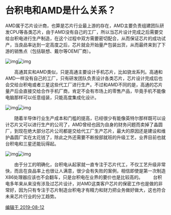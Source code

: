 # 台积电和AMD是什么关系？

AMD属于芯片设计商，也算是芯片行业最上游的存在，AMD主要负责组建团队研发CPU等各类芯片，由于AMD没有自己的工厂，所以当芯片设计完成之后需要交给台积电进行生产制造，在这个过程中双方需要密切配合，从而保证芯片的成功试产，当良品率达到一定高度之后，芯片就会开始量产包装出货，从而最终来到了下游的销售点（包括联想、戴尔等OEM厂商）。

![img](https://pic2.zhimg.com/50/v2-c98c1ea40f75c6b56e1911b145743d81_hd.jpg?source=1940ef5c)![img](https://pic2.zhimg.com/80/v2-c98c1ea40f75c6b56e1911b145743d81_720w.jpg?source=1940ef5c)



　　高通其实和AMD类似，只是高通主要设计手机芯片，比如骁龙系列。高通和AMD一样没有自己的工厂，只有研发团队负责设计各类芯片，芯片设计完成后也会交给台积电或者三星这些代工厂进行生产。不过和AMD不同的是，高通的芯片量产后会直接交给合作手机厂商，肯定不会有市场上的零售产品，毕竟手机不能像电脑那样可以任意组装，只能高度集成化设计。

![img](https://pic1.zhimg.com/50/v2-43cd090bc257a2538ece4059ad850dd2_hd.jpg?source=1940ef5c)![img](https://pic1.zhimg.com/80/v2-43cd090bc257a2538ece4059ad850dd2_720w.jpg?source=1940ef5c)



　　随着半导体行业生产成本和门槛的提高，已经很少有能像英特尔那样既可以设计芯片又可以进行生产的公司了，AMD曾经也因为自身的财务问题而卖掉了晶圆厂，到现在绝大部分芯片公司都是交给代工厂生产芯片，最大的原因还是建设和维护晶圆厂实在太花钱了，除此之外还需要不断按部就班的升级工艺，业界目前也就台积电和三星还能玩得起。

![img](https://pic4.zhimg.com/50/v2-3be21c9952cf3d796e45467e46bda8f1_hd.jpg?source=1940ef5c)![img](https://pic4.zhimg.com/80/v2-3be21c9952cf3d796e45467e46bda8f1_720w.jpg?source=1940ef5c)


　　由于分工的明确化，台积电从起家就一直专注于芯片代工，不仅工艺升级非常快，而且在良品率上也很让人满意，很少会有失败的案例，相信即使是第一次制造X86处理器应该也不会翻车，只是台积电在业界的要价也是比较高的。
　　台积电多年来从来没有涉及过芯片设计，对AMD这类客户芯片的保密工作也是做的非常好，因为只有专注于芯片制造台积电才有精力和财力把业务做好做大，这也符合未来芯片行业的分工趋势。

[编辑于 2019-08-12](http://www.zhihu.com/question/334868167/answer/785230904)